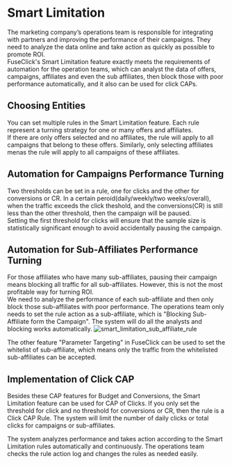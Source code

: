 # Smart Limitation
The marketing company’s operations team is responsible for integrating with partners and improving the performance of their campaigns. They need to analyze the data online and take action as quickly as possible to promote ROI.    
FuseClick's Smart Limitation feature exactly meets the requirements of automation for the operation teams, which can analyst the data of offers, campaigns, affiliates and even the sub affiliates, then block those with poor performance automatically, and it also can be used for click CAPs. 

## Choosing Entities
You can set multiple rules in the Smart Limitation feature. Each rule represent a turning strategy for one or many offers and affiliates.  
If there are only offers selected and no affiliates, the rule will apply to all campaigns that belong to these offers. Similarly, only selecting affiliates menas  the rule will apply to all campaigns of these affiliates.

## Automation for Campaigns Performance Turning 
Two thresholds can be set in a rule, one for clicks and the other for conversions or CR. In a certain peroid(daily/weekly/two weeks/overall), when the traffic exceeds the click theshold, and the conversions(CR) is still less than the other threshold, then the campaign will be paused.  
Setting the first threshold for clicks will ensure that the sample size is statistically significant enough to avoid accidentally pausing the campaign.

## Automation for Sub-Affiliates Performance Turning
For those affiliates who have many sub-affiliates, pausing their campaign means blocking all traffic for all sub-affiliates. However, this is not the most profitable way for turning ROI.   
We need to analyze the performance of each sub-affiliate and then only block those sub-affiliates with poor performance. The operations team only needs to set the rule action as a sub-affiliate, which is "Blocking Sub-Affiliate form the Campaign". The system will do all the analysts and blocking works automatically.
![smart_limitation_sub_affiliate_rule](../image/smart_limitation_sub_affiliate_rule.png)

The other feature "Parameter Targeting" in FuseClick can be used to set the whitelist of sub-affiliate, which means only the traffic from the whitelisted sub-affiliates can be accepted.

## Implementation of Click CAP
Besides these CAP features for Budget and Conversions, the Smart Limitation feature can be used for CAP of Clicks. 
If you only set the threshold for click and no threshold for conversions or CR,  then the rule is a Click CAP Rule. The system will limit the number of daily clicks or total clicks for campaigns or sub-affiliates.

The system analyzes performance and takes action according to the Smart Limitation rules automatically and continuously. The operations team checks the rule action log and changes the rules as needed easily.

